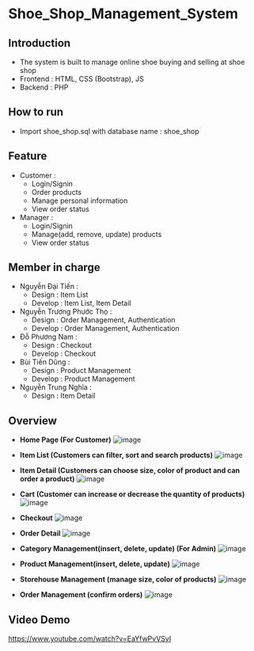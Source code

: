# Shoe_Shop_Management_System
## Introduction
- The system is built to manage online shoe buying and selling at shoe shop
- Frontend : HTML, CSS (Bootstrap), JS
- Backend : PHP


## How to run
- Import shoe_shop.sql with database name : shoe_shop

## Feature
- Customer : 
  - Login/Signin
  - Order products
  - Manage personal information
  - View order status 
- Manager :
  - Login/Signin
  - Manage(add, remove, update) products
  - View order status 

## Member in charge
- Nguyễn Đại Tiến : 
  - Design : Item List 
  - Develop : Item List, Item Detail
- Nguyễn Trương Phước Thọ : 
  - Design : Order Management, Authentication
  - Develop : Order Management, Authentication
- Đỗ Phương Nam : 
  - Design : Checkout
  - Develop : Checkout
- Bùi Tiến Dũng : 
  - Design : Product Management
  - Develop : Product Management
- Nguyễn Trung Nghĩa : 
  - Design : Item Detail 

## Overview
- **Home Page (For Customer)**
![image](https://github.com/tien2114988/Shoe-Shop-Management-System/assets/110327876/02b06c34-20e7-4ac4-af5a-42dfcaa09024)

- **Item List (Customers can filter, sort and search products)**
![image](https://github.com/tien2114988/Shoe-Shop-Management-System/assets/110327876/dd9deaf8-2ee0-4136-b803-c9d2d81b40c2)


- **Item Detail (Customers can choose size, color of product and can order a product)**
![image](https://github.com/tien2114988/Shoe-Shop-Management-System/assets/110327876/5f9ba4cb-ccc0-49e6-b0d2-841c77117f8b)


- **Cart (Customer can increase or decrease the quantity of products)**
![image](https://github.com/tien2114988/Shoe-Shop-Management-System/assets/110327876/fa450b36-2d08-43d0-99c4-3d70fc507d8b)

- **Checkout**
![image](https://github.com/tien2114988/Shoe-Shop-Management-System/assets/110327876/a8b4b32e-20df-4311-8755-094e3975fc16)

- **Order Detail**
![image](https://github.com/tien2114988/Shoe-Shop-Management-System/assets/110327876/bb608956-c055-416d-8b59-16e19584fa59)

- **Category Management(insert, delete, update) (For Admin)**
![image](https://github.com/tien2114988/Shoe-Shop-Management-System/assets/110327876/7d457f63-1c62-4455-8e9b-9caf434b2882)

- **Product Management(insert, delete, update)**
![image](https://github.com/tien2114988/Shoe-Shop-Management-System/assets/110327876/ac29e153-5902-471e-8258-83f1b39f711f)

- **Storehouse Management (manage size, color of products)**
![image](https://github.com/tien2114988/Shoe-Shop-Management-System/assets/110327876/785f90a3-da06-4c23-bdf4-eb9165b240c5)

- **Order Management (confirm orders)**
![image](https://github.com/tien2114988/Shoe-Shop-Management-System/assets/110327876/31cf4fe7-11c4-474b-84c2-e3092922e8dd)

## Video Demo
https://www.youtube.com/watch?v=EaYfwPvVSvI

